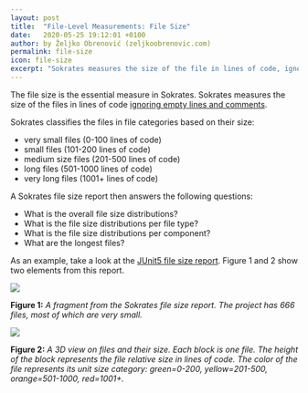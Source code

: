```yaml
---
layout: post
title:  "File-Level Measurements: File Size"
date:   2020-05-25 19:12:01 +0100
author: by Željko Obrenović (zeljkoobrenovic.com)
permalink: file-size
icon: file-size
excerpt: "Sokrates measures the size of the file in lines of code, ignoring empty lines and comments."
---
```


The file size is the essential measure in Sokrates. Sokrates measures the size of the files in lines of code [ignoring empty lines and comments](cleaning).

Sokrates classifies the files in file categories based on their size:
* very small files (0-100 lines of code)
* small files (101-200 lines of code)
* medium size files (201-500 lines of code)
* long files (501-1000 lines of code)
* very long files (1001+ lines of code)

A Sokrates file size report then answers the following questions:
* What is the overall file size distributions?
* What is the file size distributions per file type?
* What is the file size distributions per component?
* What are the longest files?

As an example, take a look at the [JUnit5 file size report](https://d3axxy9bcycpv7.cloudfront.net/java/junit5/reports/html/FileSize.html). Figure 1 and 2 show two elements from this report.

![](assets/images/sokrates/file-size-overview.png)

**Figure 1:** *A fragment from the Sokrates file size report. The project has 666 files, most of which are very small.*

![](assets/images/sokrates/file-size-3d.png)

**Figure 2:** *A 3D view on files and their size. Each block is one file. The height of the block represents the file relative size in lines of code. The color of the file represents its unit size category: green=0-200, yellow=201-500, orange=501-1000, red=1001+.*
